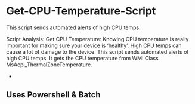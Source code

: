 # Get-CPU-Temperature-Script
This script sends automated alerts of high CPU temps.


Script Analysis:
Get CPU Temperature: Knowing CPU temperature is really important for making sure your device is ‘healthy’. High CPU temps can cause a lot of damage to the device. This script sends automated alerts of high CPU temps. It gets the CPU temperature from WMI Class MsAcpi_ThermalZoneTemperature.


-
Uses Powershell & Batch
-
